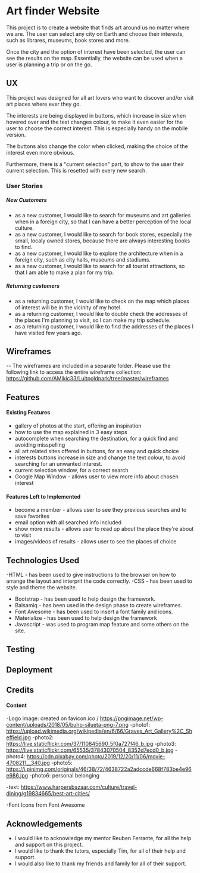 # Art finder Website

This project is to create a website that finds art around us no matter where we are. The user can select any city on Earth and choose their interests, such as librares, museums, book stores and more. 

Once the city and the option of interest have been selected, the user can see the results on the map. 
Essentially, the website can be used when a user is planning a trip or on the go. 

## UX

This project was designed for all art lovers who want to discover and/or visit art places where ever they go. 

The interests are being displayed in buttons, which increase in size when hovered over and the text changes colour, to make it even easier for the user to choose the correct interest. This is especially handy on the mobile version.

The buttons also change the color when clicked, making the choice of the interest even more obvious. 

Furthermore, there is a "current selection" part, to show to the user their current selection. This is resetted with every new search.


### User Stories

##### New Customers

- as a new customer, I would like to search for museums and art galleries when in a foreign city, so that I can have a better perception of the local culture.
- as a new customer, I would like to search for book stores, especially the small, localy owned stores, because there are always interesting books to find. 
- as a new customer, I would like to explore the architecture when in a foreign city, such as city halls, museums and stadiums.
- as a new customer, I would like to search for all tourist attractions, so that I am able to make a plan for my trip.


##### Returning customers

- as a returning customer, I would like to check on the map which places of interest will be in the vicinity of my hotel. 
- as a returning customer, I would like to double check the addresses of the places I'm planning to visit, so I can make my trip schedule. 
- as a returning customer, I would like to find the addresses of the places I have visited few years ago.



## Wireframes

-- The wireframes are included in a separate folder. Please use the following link to access the entire wireframe collection:
https://github.com/AMikic33/Luitpoldpark/tree/master/wireframes



## Features

#### Existing Features

- gallery of photos at the start, offering an inspiration
- how to use the map explained in 3 easy steps
- autocomplete when searching the destination, for a quick find and avoiding misspelling
- all art related sites offered in buttons, for an easy and quick choice
- interests buttons increase in size and change the text colour, to avoid searching for an unwanted interest. 
- current selection window, for a correct search
- Google Map Window - allows user to view more info about chosen interest


#### Features Left to Implemented

- become a member - allows user to see they previous searches and to save favorites
- email option with all searched info included
- show more results - allows user to read up about the place they're about to visit
- images/videos of results - allows user to see the places of choice



## Technologies Used


-HTML - has been used to give instructions to the browser on how to arrange the layout and interprit the code correctly.
-CSS - has been used to style and theme the website.
- Bootstrap - has been used to help design the framework.
- Balsamiq - has been used in the design phase to create wireframes.
- Font Awesome - has been used to insert a font family and icons.
- Materialize - has been used to help design the framework
- Javascript - was used to program map feature and some others on the site.



## Testing

## Deployment

## Credits

#### Content

-Logo image: created on favicon.ico / https://pngimage.net/wp-content/uploads/2018/05/buho-silueta-png-7.png
-photo1: https://upload.wikimedia.org/wikipedia/en/6/66/Graves_Art_Gallery%2C_Sheffield.jpg
-photo2: https://live.staticflickr.com/37/110845690_5f0a727f46_b.jpg
-photo3: https://live.staticflickr.com/65535/37843070504_8352d7ecd0_b.jpg
-photo4: https://cdn.pixabay.com/photo/2019/12/20/11/06/movie-4708211__340.jpg
-photo5: https://i.pinimg.com/originals/46/38/72/4638722a2adccde668f783be4e96e986.jpg
-photo6: personal belonging

-text: https://www.harpersbazaar.com/culture/travel-dining/g19834665/best-art-cities/

-Font Icons from Font Awesome


## Acknowledgements

- I would like to acknowledge my mentor Reuben Ferrante, for all the help and support on this project.
- I would like to thank the tutors, especially Tim, for all of their help and support.
- I would also like to thank my friends and family for all of their support.








